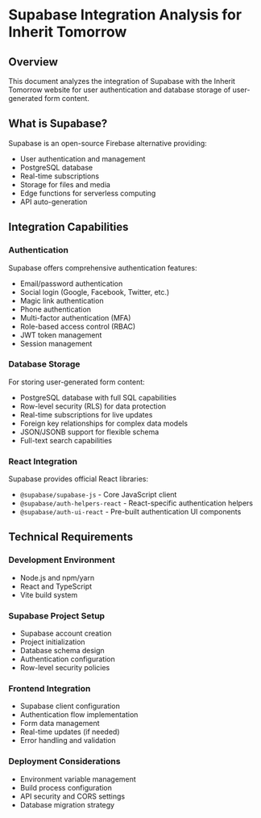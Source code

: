 # Supabase Integration Analysis for Inherit Tomorrow

## Overview
This document analyzes the integration of Supabase with the Inherit Tomorrow website for user authentication and database storage of user-generated form content.

## What is Supabase?
Supabase is an open-source Firebase alternative providing:
- User authentication and management
- PostgreSQL database
- Real-time subscriptions
- Storage for files and media
- Edge functions for serverless computing
- API auto-generation

## Integration Capabilities

### Authentication
Supabase offers comprehensive authentication features:
- Email/password authentication
- Social login (Google, Facebook, Twitter, etc.)
- Magic link authentication
- Phone authentication
- Multi-factor authentication (MFA)
- Role-based access control (RBAC)
- JWT token management
- Session management

### Database Storage
For storing user-generated form content:
- PostgreSQL database with full SQL capabilities
- Row-level security (RLS) for data protection
- Real-time subscriptions for live updates
- Foreign key relationships for complex data models
- JSON/JSONB support for flexible schema
- Full-text search capabilities

### React Integration
Supabase provides official React libraries:
- `@supabase/supabase-js` - Core JavaScript client
- `@supabase/auth-helpers-react` - React-specific authentication helpers
- `@supabase/auth-ui-react` - Pre-built authentication UI components

## Technical Requirements

### Development Environment
- Node.js and npm/yarn
- React and TypeScript
- Vite build system

### Supabase Project Setup
- Supabase account creation
- Project initialization
- Database schema design
- Authentication configuration
- Row-level security policies

### Frontend Integration
- Supabase client configuration
- Authentication flow implementation
- Form data management
- Real-time updates (if needed)
- Error handling and validation

### Deployment Considerations
- Environment variable management
- Build process configuration
- API security and CORS settings
- Database migration strategy
